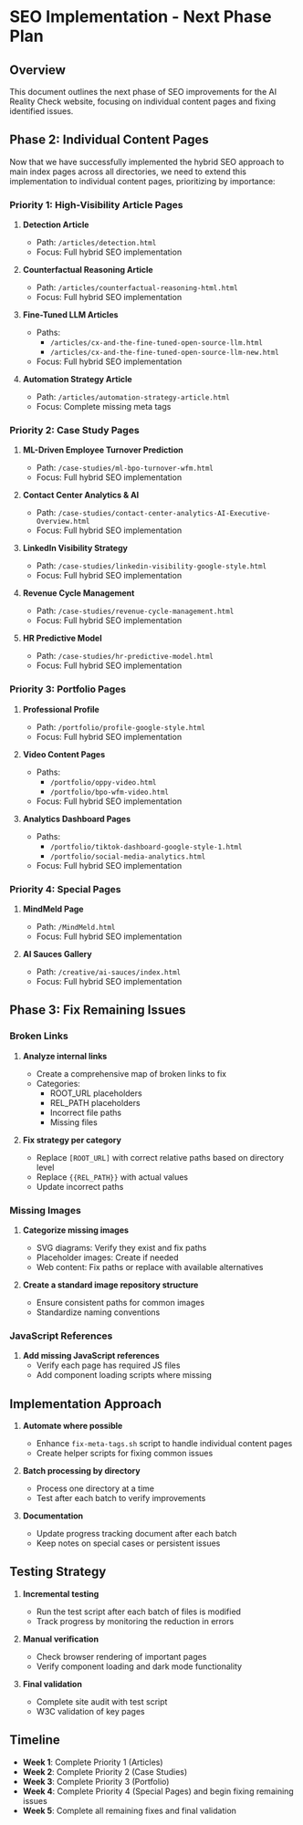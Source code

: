 # SEO Implementation - Next Phase Plan

## Overview

This document outlines the next phase of SEO improvements for the AI Reality Check website, focusing on individual content pages and fixing identified issues.

## Phase 2: Individual Content Pages

Now that we have successfully implemented the hybrid SEO approach to main index pages across all directories, we need to extend this implementation to individual content pages, prioritizing by importance:

### Priority 1: High-Visibility Article Pages

1. **Detection Article**
   - Path: `/articles/detection.html`
   - Focus: Full hybrid SEO implementation

2. **Counterfactual Reasoning Article**
   - Path: `/articles/counterfactual-reasoning-html.html`
   - Focus: Full hybrid SEO implementation

3. **Fine-Tuned LLM Articles**
   - Paths: 
     - `/articles/cx-and-the-fine-tuned-open-source-llm.html`
     - `/articles/cx-and-the-fine-tuned-open-source-llm-new.html`
   - Focus: Full hybrid SEO implementation

4. **Automation Strategy Article**
   - Path: `/articles/automation-strategy-article.html`
   - Focus: Complete missing meta tags

### Priority 2: Case Study Pages

1. **ML-Driven Employee Turnover Prediction**
   - Path: `/case-studies/ml-bpo-turnover-wfm.html`
   - Focus: Full hybrid SEO implementation

2. **Contact Center Analytics & AI**
   - Path: `/case-studies/contact-center-analytics-AI-Executive-Overview.html`
   - Focus: Full hybrid SEO implementation

3. **LinkedIn Visibility Strategy**
   - Path: `/case-studies/linkedin-visibility-google-style.html`
   - Focus: Full hybrid SEO implementation

4. **Revenue Cycle Management**
   - Path: `/case-studies/revenue-cycle-management.html`
   - Focus: Full hybrid SEO implementation

5. **HR Predictive Model**
   - Path: `/case-studies/hr-predictive-model.html`
   - Focus: Full hybrid SEO implementation

### Priority 3: Portfolio Pages

1. **Professional Profile**
   - Path: `/portfolio/profile-google-style.html`
   - Focus: Full hybrid SEO implementation

2. **Video Content Pages**
   - Paths:
     - `/portfolio/oppy-video.html`
     - `/portfolio/bpo-wfm-video.html`
   - Focus: Full hybrid SEO implementation

3. **Analytics Dashboard Pages**
   - Paths:
     - `/portfolio/tiktok-dashboard-google-style-1.html`
     - `/portfolio/social-media-analytics.html`
   - Focus: Full hybrid SEO implementation

### Priority 4: Special Pages

1. **MindMeld Page**
   - Path: `/MindMeld.html`
   - Focus: Full hybrid SEO implementation

2. **AI Sauces Gallery**
   - Path: `/creative/ai-sauces/index.html`
   - Focus: Full hybrid SEO implementation

## Phase 3: Fix Remaining Issues

### Broken Links

1. **Analyze internal links**
   - Create a comprehensive map of broken links to fix
   - Categories:
     - ROOT_URL placeholders
     - REL_PATH placeholders
     - Incorrect file paths
     - Missing files

2. **Fix strategy per category**
   - Replace `[ROOT_URL]` with correct relative paths based on directory level
   - Replace `{{REL_PATH}}` with actual values
   - Update incorrect paths

### Missing Images

1. **Categorize missing images**
   - SVG diagrams: Verify they exist and fix paths
   - Placeholder images: Create if needed
   - Web content: Fix paths or replace with available alternatives

2. **Create a standard image repository structure**
   - Ensure consistent paths for common images
   - Standardize naming conventions

### JavaScript References

1. **Add missing JavaScript references**
   - Verify each page has required JS files
   - Add component loading scripts where missing

## Implementation Approach

1. **Automate where possible**
   - Enhance `fix-meta-tags.sh` script to handle individual content pages
   - Create helper scripts for fixing common issues

2. **Batch processing by directory**
   - Process one directory at a time
   - Test after each batch to verify improvements

3. **Documentation**
   - Update progress tracking document after each batch
   - Keep notes on special cases or persistent issues

## Testing Strategy

1. **Incremental testing**
   - Run the test script after each batch of files is modified
   - Track progress by monitoring the reduction in errors

2. **Manual verification**
   - Check browser rendering of important pages
   - Verify component loading and dark mode functionality

3. **Final validation**
   - Complete site audit with test script
   - W3C validation of key pages

## Timeline

- **Week 1**: Complete Priority 1 (Articles)
- **Week 2**: Complete Priority 2 (Case Studies)
- **Week 3**: Complete Priority 3 (Portfolio)
- **Week 4**: Complete Priority 4 (Special Pages) and begin fixing remaining issues
- **Week 5**: Complete all remaining fixes and final validation
